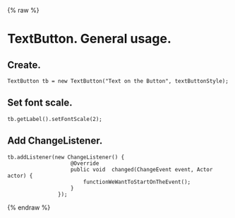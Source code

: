 {% raw %}
# TextButton. General usage.

## Create.

`TextButton tb = new TextButton("Text on the Button", textButtonStyle);`

## Set font scale.

`tb.getLabel().setFontScale(2);`

## Add ChangeListener.

```
tb.addListener(new ChangeListener() {
                    @Override
                    public void  changed(ChangeEvent event, Actor actor) {
                        functionWeWantToStartOnTheEvent();
                    }
                });
```
{% endraw %}